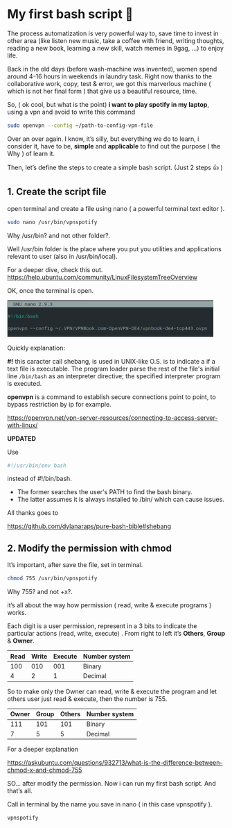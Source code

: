 # My first bash script :metal:

The process automatization is very powerful way to, save time to invest in other area (like listen new music, take a coffee with friend, writing thoughts, reading a new book, learning a new skill, watch memes in 9gag, ...) to enjoy life.

Back in the old days (before wash-machine was invented), women spend around 4-16 hours in weekends in laundry task. Right now thanks to the collaborative work, copy, test & error, we got this marverlous machine ( which is not her final form ) that give us a beautiful resource, time.

So, ( ok cool, but what is the point) **i want to play spotify in my laptop**, using a vpn and avoid to write this command

```bash
sudo openvpn --config ~/path-to-config-vpn-file
```

Over an over again. I know, it’s silly, but everything we do to learn, i consider it, have to be, **simple** and **applicable** to find out the purpose ( the Why ) of learn it.

Then, let’s define the steps to create a simple bash script. (Just 2 steps :thumbsup: )

## 1. Create the script file

open terminal and create a file using nano ( a powerful terminal text editor ).

```bash
sudo nano /usr/bin/vpnspotify
```

Why /usr/bin? and not other folder?.

Well /usr/bin folder is the place where you put you utilities and applications relevant to user (also in /usr/bin/local).

For a deeper dive, check this out.
https://help.ubuntu.com/community/LinuxFilesystemTreeOverview

OK, once the terminal is open.

![nano-bash-image](./img/nanobash1.png)

Quickly explanation:

**#!** this caracter call shebang, is used in UNIX-like O.S. is to indicate a if a text file is executable. The program loader parse the rest of the file's initial line `/bin/bash` as an interpreter directive; the specified interpreter program is executed.

**openvpn** is a command to establish secure connections point to point, to bypass restriction by ip for example.

https://openvpn.net/vpn-server-resources/connecting-to-access-server-with-linux/

**UPDATED**

Use

```bash
#!/usr/bin/env bash
```

instead of #!/bin/bash.

- The former searches the user's PATH to find the bash binary.
- The latter assumes it is always installed to /bin/ which can cause issues.

All thanks goes to

https://github.com/dylanaraps/pure-bash-bible#shebang

## 2. Modify the permission with chmod

It’s important, after save the file, set in terminal.

```bash
chmod 755 /usr/bin/vpnspotify
```

Why 755? and not +x?.

it’s all about the way how permission ( read, write & execute programs ) works.

Each digit is a user permission, represent in a 3 bits to indicate the particular actions (read, write, execute) . From right to left it’s **Others**, **Group** & **Owner**.

| Read | Write | Execute | Number system |
| ---- | ----- | ------- | ------------- |
| 100  | 010   | 001     | Binary        |
| 4    | 2     | 1       | Decimal       |

So to make only the Owner can read, write & execute the program and let others user just read & execute, then the number is 755.

| Owner | Group | Others | Number system |
| ----- | ----- | ------ | ------------- |
| 111   | 101   | 101    | Binary        |
| 7     | 5     | 5      | Decimal       |

For a deeper explanation

https://askubuntu.com/questions/932713/what-is-the-difference-between-chmod-x-and-chmod-755

SO… after modify the permission. Now i can run my first bash script. And that’s all.

Call in terminal by the name you save in nano ( in this case vpnspotify ).

```bash
vpnspotify
```
